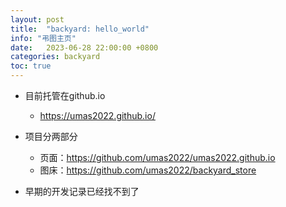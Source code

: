 ```yaml
---
layout: post
title:  "backyard: hello_world"
info: "弔图主页"
date:   2023-06-28 22:00:00 +0800
categories: backyard
toc: true
---
```




- 目前托管在github.io
  - https://umas2022.github.io/

- 项目分两部分
  - 页面：https://github.com/umas2022/umas2022.github.io
  - 图床：https://github.com/umas2022/backyard_store


- 早期的开发记录已经找不到了
